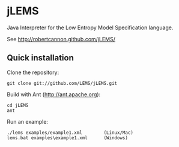jLEMS
=====

Java Interpreter for the Low Entropy Model Specification language.

See http://robertcannon.github.com/jLEMS/


Quick installation
------------------

Clone the repository:

    git clone git://github.com/LEMS/jLEMS.git

Build with Ant (http://ant.apache.org):

    cd jLEMS
    ant

Run an example:

    ./lems examples/example1.xml        (Linux/Mac)
    lems.bat examples\example1.xml      (Windows)
